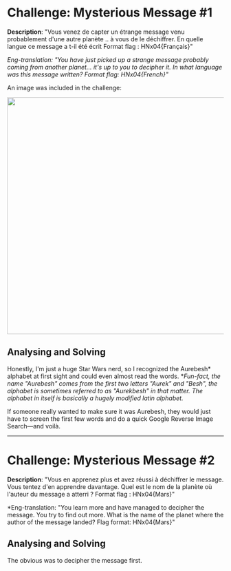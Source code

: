 # Challenge: Mysterious Message #1

**Description**: 
"Vous venez de capter un étrange message venu probablement d'une autre planète .. à vous de le déchiffrer. En quelle langue ce message a t-il été écrit Format flag : HNx04{Français}"

*Eng-translation: "You have just picked up a strange message probably coming from another planet... it's up to you to decipher it. In what language was this message written? Format flag: HNx04{French}"*

An image was included in the challenge:

<img src="https://github.com/user-attachments/assets/74abf9a2-d92f-49ad-8f66-b857b33e5007" width="550">

## Analysing and Solving

Honestly, I'm just a huge Star Wars nerd, so I recognized the Aurebesh* alphabet at first sight and could even almost read the words.
**Fun-fact, the name "Aurebesh" comes from the first two letters "Aurek" and "Besh", the alphabet is sometimes referred to as "Aurekbesh" in that matter. The alphabet in itself is basically a hugely modified latin alphabet.*

If someone really wanted to make sure it was Aurebesh, they would just have to screen the first few words and do a quick Google Reverse Image Search—and voilà.

* * *

# Challenge: Mysterious Message #2

**Description**:
"Vous en apprenez plus et avez réussi à déchiffrer le message. Vous tentez d'en apprendre davantage. Quel est le nom de la planète où l'auteur du message a atterri ? Format flag : HNx04{Mars}"

*Eng-translation: "You learn more and have managed to decipher the message. You try to find out more. What is the name of the planet where the author of the message landed? Flag format: HNx04{Mars}"

## Analysing and Solving

The obvious was to decipher the message first.
